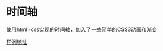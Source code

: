 # 时间轴

使用html+css实现的时间轴，加入了一些简单的CSS3动画和渐变

[样例地址](http://yehbeats.github.io/littlepro/projects/timeAxis/)

